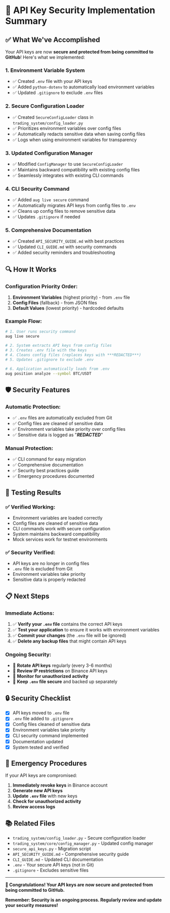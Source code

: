 # 🔐 API Key Security Implementation Summary

## ✅ What We've Accomplished

Your API keys are now **secure and protected from being committed to GitHub**! Here's what we implemented:

### 1. **Environment Variable System**
- ✅ Created `.env` file with your API keys
- ✅ Added `python-dotenv` to automatically load environment variables
- ✅ Updated `.gitignore` to exclude `.env` files

### 2. **Secure Configuration Loader**
- ✅ Created `SecureConfigLoader` class in `trading_system/config_loader.py`
- ✅ Prioritizes environment variables over config files
- ✅ Automatically redacts sensitive data when saving config files
- ✅ Logs when using environment variables for transparency

### 3. **Updated Configuration Manager**
- ✅ Modified `ConfigManager` to use `SecureConfigLoader`
- ✅ Maintains backward compatibility with existing config files
- ✅ Seamlessly integrates with existing CLI commands

### 4. **CLI Security Command**
- ✅ Added `aug live secure` command
- ✅ Automatically migrates API keys from config files to `.env`
- ✅ Cleans up config files to remove sensitive data
- ✅ Updates `.gitignore` if needed

### 5. **Comprehensive Documentation**
- ✅ Created `API_SECURITY_GUIDE.md` with best practices
- ✅ Updated `CLI_GUIDE.md` with security commands
- ✅ Added security reminders and troubleshooting

## 🔍 How It Works

### Configuration Priority Order:
1. **Environment Variables** (highest priority) - from `.env` file
2. **Config Files** (fallback) - from JSON files
3. **Default Values** (lowest priority) - hardcoded defaults

### Example Flow:
```bash
# 1. User runs security command
aug live secure

# 2. System extracts API keys from config files
# 3. Creates .env file with the keys
# 4. Cleans config files (replaces keys with ***REDACTED***)
# 5. Updates .gitignore to exclude .env

# 6. Application automatically loads from .env
aug position analyze --symbol BTC/USDT
```

## 🛡️ Security Features

### Automatic Protection:
- ✅ `.env` files are automatically excluded from Git
- ✅ Config files are cleaned of sensitive data
- ✅ Environment variables take priority over config files
- ✅ Sensitive data is logged as "***REDACTED***"

### Manual Protection:
- ✅ CLI command for easy migration
- ✅ Comprehensive documentation
- ✅ Security best practices guide
- ✅ Emergency procedures documented

## 🧪 Testing Results

### ✅ Verified Working:
- Environment variables are loaded correctly
- Config files are cleaned of sensitive data
- CLI commands work with secure configuration
- System maintains backward compatibility
- Mock services work for testnet environments

### ✅ Security Verified:
- API keys are no longer in config files
- `.env` file is excluded from Git
- Environment variables take priority
- Sensitive data is properly redacted

## 📋 Next Steps

### Immediate Actions:
1. ✅ **Verify your `.env` file** contains the correct API keys
2. ✅ **Test your application** to ensure it works with environment variables
3. ✅ **Commit your changes** (the `.env` file will be ignored)
4. ✅ **Delete any backup files** that might contain API keys

### Ongoing Security:
- 🔄 **Rotate API keys** regularly (every 3-6 months)
- 🔄 **Review IP restrictions** on Binance API keys
- 🔄 **Monitor for unauthorized activity**
- 🔄 **Keep `.env` file secure** and backed up separately

## 🔒 Security Checklist

- [x] API keys moved to `.env` file
- [x] `.env` file added to `.gitignore`
- [x] Config files cleaned of sensitive data
- [x] Environment variables take priority
- [x] CLI security command implemented
- [x] Documentation updated
- [x] System tested and verified

## 🚨 Emergency Procedures

If your API keys are compromised:

1. **Immediately revoke keys** in Binance account
2. **Generate new API keys**
3. **Update `.env` file** with new keys
4. **Check for unauthorized activity**
5. **Review access logs**

## 📚 Related Files

- `trading_system/config_loader.py` - Secure configuration loader
- `trading_system/core/config_manager.py` - Updated config manager
- `secure_api_keys.py` - Migration script
- `API_SECURITY_GUIDE.md` - Comprehensive security guide
- `CLI_GUIDE.md` - Updated CLI documentation
- `.env` - Your secure API keys (not in Git)
- `.gitignore` - Excludes sensitive files

---

**🎉 Congratulations! Your API keys are now secure and protected from being committed to GitHub.**

**Remember: Security is an ongoing process. Regularly review and update your security measures!**
